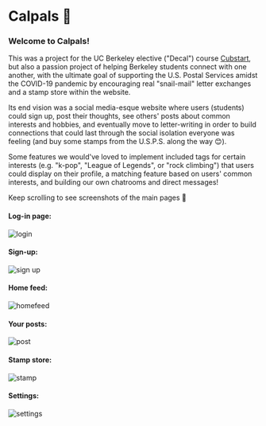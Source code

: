 # Calpals 🐻

### Welcome to Calpals!
This was a project for the UC Berkeley elective ("Decal") course [Cubstart](https://www.cubstart.com/), but also a passion project of helping Berkeley students connect with one another, with the ultimate goal of supporting the U.S. Postal Services amidst the COVID-19 pandemic by encouraging real "snail-mail" letter exchanges and a stamp store within the website. 

Its end vision was a social media-esque website where users (students) could sign up, post their thoughts, see others' posts about common interests and hobbies, and eventually move to letter-writing in order to build connections that could last through the social isolation everyone was feeling (and buy some stamps from the U.S.P.S. along the way 😊).

Some features we would've loved to implement included tags for certain interests (e.g. "k-pop", "League of Legends", or "rock climbing") that users could display on their profile, a matching feature based on users' common interests, and building our own chatrooms and direct messages!

Keep scrolling to see screenshots of the main pages 📩

#### Log-in page:
![login](https://user-images.githubusercontent.com/71859945/200118922-08efedc6-66ec-4593-9c56-acc5763dc7e1.png)
#### Sign-up:
![sign up](https://user-images.githubusercontent.com/71859945/200118931-edeb64af-a4a9-46c7-8513-9a9adfe97758.png)
#### Home feed:
![homefeed](https://user-images.githubusercontent.com/71859945/200118941-36ea47d3-6fd7-44c4-9b70-f4a8b71815a6.png)
#### Your posts:
![post](https://user-images.githubusercontent.com/71859945/200118948-05c7d362-f262-4b13-b206-626bd5301162.png)
#### Stamp store:
![stamp](https://user-images.githubusercontent.com/71859945/200118953-127c55c7-9eb2-4e99-a30a-748f97922b0f.png)
#### Settings:
![settings](https://user-images.githubusercontent.com/71859945/200118957-f3ce66ae-fb40-4c45-a8ce-2f4fbedd3ac9.png)
